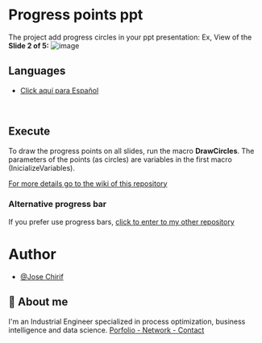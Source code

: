 # Progress points ppt
The project add progress circles in your ppt presentation:
Ex, View of the **Slide 2 of 5:**
![image](https://github.com/user-attachments/assets/bd02d6ab-a611-4327-9e05-029d07ea3dbb)

## Languages
- [Click aquí para Español](https://github.com/JoseChirif/Progress-circles-ptt---Puntos-avance-ppt/blob/7284db16a52f388e4be54371469c38a4ab695d11/README%20-%20Espa%C3%B1ol.md)

<br>


## Execute
To draw the progress points on all slides, run the macro **DrawCircles**.
The parameters of the points (as circles) are variables in the first macro (InicializeVariables).

[For more details go to the wiki of this repository](https://github.com/JoseChirif/Progress-circles-ptt---Puntos-avance-ppt/wiki)

### Alternative progress bar
If you prefer use progress bars, [click to enter to my other repository](https://github.com/JoseChirif/Progress-bar-power-point)


# Author
- [@Jose Chirif](https://github.com/JoseChirif)

## 🚀 About me
I'm an Industrial Engineer specialized in process optimization, business intelligence and data science.
[Porfolio - Network - Contact](https://linktr.ee/jchirif)
